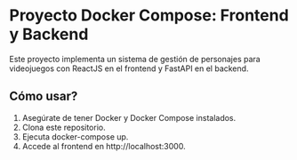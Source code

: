 # Proyecto Docker Compose: Frontend y Backend

Este proyecto implementa un sistema de gestión de personajes para videojuegos con ReactJS en el frontend y FastAPI en el backend.

## Cómo usar?
1. Asegúrate de tener Docker y Docker Compose instalados.
2. Clona este repositorio.
3. Ejecuta docker-compose up.
4. Accede al frontend en http://localhost:3000.
